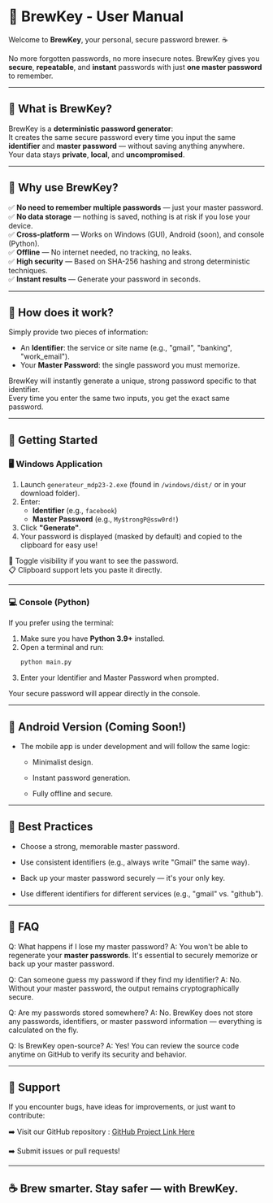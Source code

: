 # 📖 BrewKey - User Manual

Welcome to **BrewKey**, your personal, secure password brewer. ☕

No more forgotten passwords, no more insecure notes. BrewKey gives you **secure**, **repeatable**, and **instant** passwords with just **one master password** to remember.

---

## 🔹 What is BrewKey?

BrewKey is a **deterministic password generator**:  
It creates the same secure password every time you input the same **identifier** and **master password** — without saving anything anywhere.  
Your data stays **private**, **local**, and **uncompromised**.

---

## 🔹 Why use BrewKey?

✅ **No need to remember multiple passwords** — just your master password.  
✅ **No data storage** — nothing is saved, nothing is at risk if you lose your device.  
✅ **Cross-platform** — Works on Windows (GUI), Android (soon), and console (Python).  
✅ **Offline** — No internet needed, no tracking, no leaks.  
✅ **High security** — Based on SHA-256 hashing and strong deterministic techniques.  
✅ **Instant results** — Generate your password in seconds.

---

## 🔹 How does it work?

Simply provide two pieces of information:
- An **Identifier**: the service or site name (e.g., "gmail", "banking", "work_email").
- Your **Master Password**: the single password you must memorize.

BrewKey will instantly generate a unique, strong password specific to that identifier.  
Every time you enter the same two inputs, you get the exact same password.

---

## 🔹 Getting Started

### 🖥️ Windows Application

1. Launch `generateur_mdp23-2.exe` (found in `/windows/dist/` or in your download folder).
2. Enter:
    - **Identifier** (e.g., `facebook`)
    - **Master Password** (e.g., `My$trongP@ssw0rd!`)
3. Click **"Generate"**.
4. Your password is displayed (masked by default) and copied to the clipboard for easy use!

🔐 Toggle visibility if you want to see the password.  
📋 Clipboard support lets you paste it directly.

---

### 💻 Console (Python)

If you prefer using the terminal:

1. Make sure you have **Python 3.9+** installed.
2. Open a terminal and run:
   ```bash
   python main.py
    ```
3. Enter your Identifier and Master Password when prompted.

Your secure password will appear directly in the console.

---

## 📱 Android Version (Coming Soon!)

- The mobile app is under development and will follow the same logic:

    - Minimalist design.

    - Instant password generation.

    - Fully offline and secure.

---

## 🔹 Best Practices

- Choose a strong, memorable master password.

- Use consistent identifiers (e.g., always write "Gmail" the same way).

- Back up your master password securely — it's your only key.

- Use different identifiers for different services (e.g., "gmail" vs. "github").

---

## 🔹 FAQ

Q: What happens if I lose my master password?
A: You won't be able to regenerate your **master passwords**. It's essential to securely memorize or back up your master password.

Q: Can someone guess my password if they find my identifier?
A: No. Without your master password, the output remains cryptographically secure.

Q: Are my passwords stored somewhere?
A: No. BrewKey does not store any passwords, identifiers, or master password information — everything is calculated on the fly.

Q: Is BrewKey open-source?
A: Yes! You can review the source code anytime on GitHub to verify its security and behavior.

---

## 🔹 Support

If you encounter bugs, have ideas for improvements, or just want to contribute:

➡️ Visit our GitHub repository : [GitHub Project Link Here](https://github.com/TheoHUETQC/passworld-generator/)

➡️ Submit issues or pull requests!

---

## ☕  Brew smarter. Stay safer  — with BrewKey.